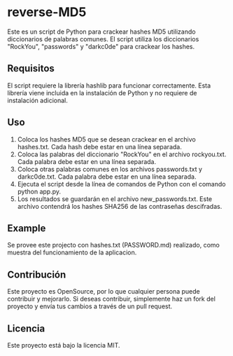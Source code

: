 # reverse-MD5
 Este es un script de Python para crackear hashes MD5 utilizando diccionarios de palabras comunes. El script utiliza los diccionarios "RockYou", "passwords" y "darkc0de" para crackear los hashes.
 
## Requisitos
El script requiere la librería hashlib para funcionar correctamente. Esta librería viene incluida en la instalación de Python y no requiere de instalación adicional.

## Uso
1. Coloca los hashes MD5 que se desean crackear en el archivo hashes.txt. Cada hash debe estar en una línea separada.
2. Coloca las palabras del diccionario "RockYou" en el archivo rockyou.txt. Cada palabra debe estar en una línea separada.
3. Coloca otras palabras comunes en los archivos passwords.txt y darkc0de.txt. Cada palabra debe estar en una línea separada.
4. Ejecuta el script desde la línea de comandos de Python con el comando python app.py.
5. Los resultados se guardarán en el archivo new_passwords.txt. Este archivo contendrá los hashes SHA256 de las contraseñas descifradas.

## Example
Se provee este projecto con hashes.txt (PASSWORD.md) realizado, como muestra del funcionamiento de la aplicacion.

## Contribución
Este proyecto es OpenSource, por lo que cualquier persona puede contribuir y mejorarlo. Si deseas contribuir, simplemente haz un fork del proyecto y envía tus cambios a través de un pull request.

## Licencia
Este proyecto está bajo la licencia MIT.
